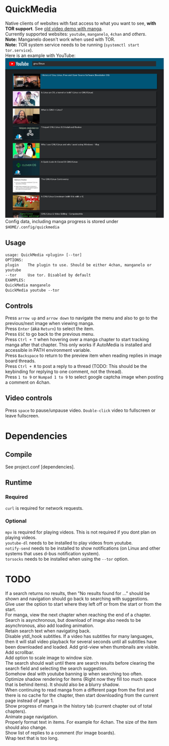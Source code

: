 # QuickMedia
Native clients of websites with fast access to what you want to see, **with TOR support**. See [old video demo with manga](https://lbry.tv/quickmedia_manga-2019-08-05_21.20.46/7).\
Currently supported websites: `youtube`, `manganelo`, `4chan` and _others_.\
**Note:** Manganelo doesn't work when used with TOR.\
**Note:** TOR system service needs to be running (`systemctl start tor.service`).\
Here is an example with YouTube:\
![QuickMedia Youtube Picture](QuickMediaYoutube.png)\
Config data, including manga progress is stored under `$HOME/.config/quickmedia`
## Usage
```
usage: QuickMedia <plugin> [--tor]
OPTIONS:
plugin    The plugin to use. Should be either 4chan, manganelo or youtube
--tor     Use tor. Disabled by default
EXAMPLES:
QuickMedia manganelo
QuickMedia youtube --tor
```
## Controls
Press `arrow up` and `arrow down` to navigate the menu and also to go to the previous/next image when viewing manga.\
Press `Enter` (aka `Return`) to select the item.\
Press `ESC` to go back to the previous menu.\
Press `Ctrl + T` when hovering over a manga chapter to start tracking manga after that chapter. This only works if AutoMedia is installed and
accessible in PATH environment variable.\
Press `Backspace` to return to the preview item when reading replies in image board threads.\
Press `Ctrl + R` to post a reply to a thread (TODO: This should be the keybinding for replying to one comment, not the thread).\
Press `1 to 9` or `Numpad 1 to 9` to select google captcha image when posting a comment on 4chan.
## Video controls
Press `space` to pause/unpause video. `Double-click` video to fullscreen or leave fullscreen.
# Dependencies
## Compile
See project.conf \[dependencies].
## Runtime
### Required
`curl` is required for network requests.
### Optional
`mpv` is required for playing videos. This is not required if you dont plan on playing videos.\
`youtube-dl` needs to be installed to play videos from youtube.\
`notify-send` needs to be installed to show notifications (on Linux and other systems that uses d-bus notification system).\
`torsocks` needs to be installed when using the `--tor` option.
# TODO
If a search returns no results, then "No results found for ..." should be shown and navigation should go back to searching with suggestions.\
Give user the option to start where they left off or from the start or from the start.\
For manga, view the next chapter when reaching the end of a chapter.\
Search is asynchronous, but download of image also needs to be asynchronous, also add loading animation.\
Retain search text when navigating back.\
Disable ytdl_hook subtitles. If a video has subtitles for many languages, then it will stall video playback for several seconds
until all subtitles have been downloaded and loaded.
Add grid-view when thumbnails are visible.\
Add scrollbar.\
Add option to scale image to window size.\
The search should wait until there are search results before clearing the search field and selecting the search suggestion.\
Somehow deal with youtube banning ip when searching too often.\
Optimize shadow rendering for items (Right now they fill too much space that is behind items). It should also be a blurry shadow.\
When continuing to read manga from a different page from the first and there is no cache for the chapter,
then start downloading from the current page instead of page 1.\
Show progress of manga in the history tab (current chapter out of total chapters).\
Animate page navigation.\
Properly format text in items. For example for 4chan. The size of the item should also change.\
Show list of replies to a comment (for image boards).\
Wrap text that is too long.